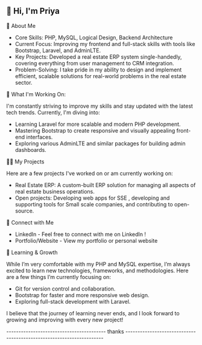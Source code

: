 ##   👋 Hi, I'm Priya
🚀 About Me
- Core Skills: PHP, MySQL, Logical Design, Backend Architecture
- Current Focus: Improving my frontend and full-stack skills with tools like Bootstrap, Laravel, and AdminLTE.
- Key Projects: Developed a real estate ERP system single-handedly, covering everything from user management to CRM integration.
- Problem-Solving: I take pride in my ability to design and implement efficient, scalable solutions for real-world problems in the real estate sector.

💼 What I'm Working On: 

I'm constantly striving to improve my skills and stay updated with the latest tech trends. Currently, I'm diving into:
- Learning Laravel for more scalable and modern PHP development.
- Mastering Bootstrap to create responsive and visually appealing front-end interfaces.
- Exploring various AdminLTE and similar packages for building admin dashboards.

🧑‍💻 My Projects

Here are a few projects I've worked on or am currently working on:
- Real Estate ERP: A custom-built ERP solution for managing all aspects of real estate business operations.
- Open projects: Developing web apps  for SSE , developing and supporting tools for Small scale companies, and contributing to open-source.

🔗 Connect with Me

- LinkedIn - Feel free to connect with me on LinkedIn !
- Portfolio/Website - View my portfolio or personal website

🌱 Learning & Growth

While I’m very comfortable with my PHP and MySQL expertise, I’m always excited to learn new technologies, frameworks, and methodologies. Here are a few things I’m currently focusing on:
- Git for version control and collaboration.
- Bootstrap for faster and more responsive web design.
- Exploring full-stack development with Laravel.

I believe that the journey of learning never ends, and I look forward to growing and improving with every new project!

----------------------------------------- thanks ---------------------------------------------------------------------
<!--
**PriyaVakIT/priyaVakIT** is a ✨ _special_ ✨ repository because its `README.md` (this file) appears on your GitHub profile.

Here are some ideas to get you started:

- 🔭 I’m currently working on ...
- 🌱 I’m currently learning ...
- 👯 I’m looking to collaborate on ...
- 🤔 I’m looking for help with ...
- 💬 Ask me about ...
- 📫 How to reach me: ...
- 😄 Pronouns: ...
- ⚡ Fun fact: ...
-->
